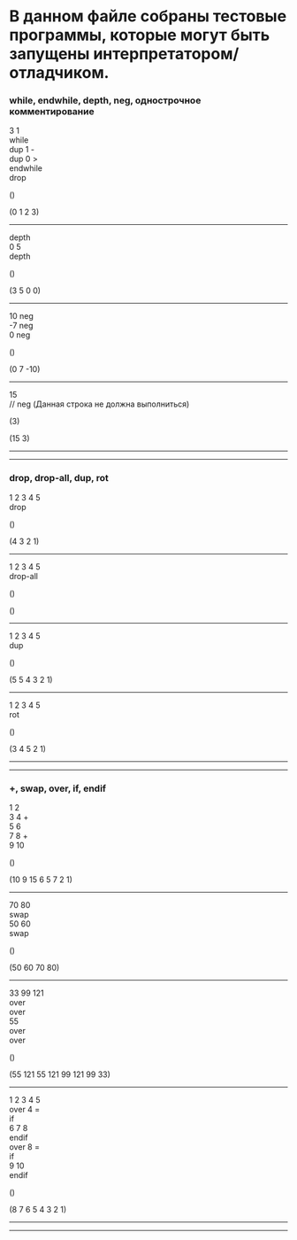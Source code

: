 # В данном файле собраны тестовые программы, которые могут быть запущены интерпретатором/отладчиком.


### while, endwhile, depth, neg, однострочное комментирование

3 1  
while  
dup 1 -  
dup 0 >  
endwhile  
drop  

()

(0 1 2 3)

---

depth  
0 5  
depth  

()  

(3 5 0 0)

---

10 neg  
-7 neg  
0 neg 

()

(0 7 -10)

---

15  
// neg (Данная строка не должна выполниться)

(3)

(15 3)

---
---

### drop, drop-all, dup, rot

1 2 3 4 5  
drop

()

(4 3 2 1)

---

1 2 3 4 5  
drop-all

()

()

---

1 2 3 4 5  
dup

()

(5 5 4 3 2 1)

---

1 2 3 4 5  
rot

()

(3 4 5 2 1)

---
---  
  
### +, swap, over, if, endif  
  
1 2  
3 4 +  
5 6  
7 8 +  
9 10  
  
()  
  
(10 9 15 6 5 7 2 1)  
  
---  
  
70 80  
swap  
50 60  
swap   
  
()  
  
(50 60 70 80)  
  
---  
  
33 99 121  
over  
over  
55  
over  
over  
  
()  
  
(55 121 55 121 99 121 99 33)  
  
---  
  
1 2 3 4 5  
over 4 =  
if  
6 7 8  
endif  
over 8 =  
if  
9 10  
endif  
  
()  
  
(8 7 6 5 4 3 2 1)  
  
---  
---  
